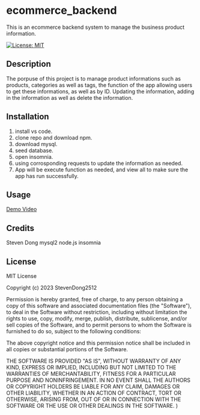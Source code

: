 # ecommerce_backend
This is an ecommerce backend system to manage the business product information.

[![License: MIT](https://img.shields.io/badge/License-MIT-yellow.svg)](https://opensource.org/licenses/MIT)

## Description

The porpuse of this project is to manage product informations such as products, categories as well as tags, the function of the app allowing users to get these informations, as well as by ID. Updating the information, adding in the information as well as delete the information.

## Installation

1. install vs code.
2. clone repo and download npm. 
3. download mysql.
5. seed database.
6. open insomnia.
7. using corrosponding requests to update the information as needed.
8. App will be execute function as needed, and view all to make sure the app has run successfully.

## Usage

[Demo Video](https://drive.google.com/file/d/1VN9dbSn8xpkeAK-U70ssBXfQz_5-4aTF/view)



## Credits

Steven Dong
mysql2
node.js
insomnia


## License

MIT License

Copyright (c) 2023 StevenDong2512

Permission is hereby granted, free of charge, to any person obtaining a copy
of this software and associated documentation files (the "Software"), to deal
in the Software without restriction, including without limitation the rights
to use, copy, modify, merge, publish, distribute, sublicense, and/or sell
copies of the Software, and to permit persons to whom the Software is
furnished to do so, subject to the following conditions:

The above copyright notice and this permission notice shall be included in all
copies or substantial portions of the Software.

THE SOFTWARE IS PROVIDED "AS IS", WITHOUT WARRANTY OF ANY KIND, EXPRESS OR
IMPLIED, INCLUDING BUT NOT LIMITED TO THE WARRANTIES OF MERCHANTABILITY,
FITNESS FOR A PARTICULAR PURPOSE AND NONINFRINGEMENT. IN NO EVENT SHALL THE
AUTHORS OR COPYRIGHT HOLDERS BE LIABLE FOR ANY CLAIM, DAMAGES OR OTHER
LIABILITY, WHETHER IN AN ACTION OF CONTRACT, TORT OR OTHERWISE, ARISING FROM,
OUT OF OR IN CONNECTION WITH THE SOFTWARE OR THE USE OR OTHER DEALINGS IN THE
SOFTWARE.
)

